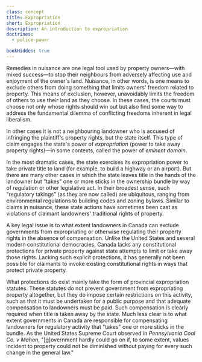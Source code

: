 ```yaml
---
class: concept
title: Expropriation
short: Expropriation
description: An introduction to expropriation
doctrines:
  - police-power

bookHidden: true
---
```


Remedies in nuisance are one legal tool used by property owners—with mixed success—to stop their neighbours from adversely affecting use and enjoyment of the owner's land. Nuisance, in other words, is one means to exclude others from doing something that limits owners' freedom related to property. This means of exclusion, however, unavoidably limits the freedom of others to use their land as they choose. In these cases, the courts must choose not only whose rights should win out but also find some way to address the fundamental dilemma of conflicting freedoms inherent in legal liberalism. 

In other cases it is not a neighbouring landowner who is accused of infringing the plaintiff's property rights, but the state itself. This type of claim engages the state's power of *expropriation* (power to take away property rights)—in some contexts, called the power of *eminent domain*.  

In the most dramatic cases, the state exercises its expropriation power to take private title to land (for example, to build a highway or an airport). But there are many other cases in which the state leaves title in the hands of the landowner but "takes" one or more sticks in the ownership bundle by way of regulation or other legislative act. In their broadest sense, such "regulatory takings" (as they are now called) are ubiquitous, ranging from environmental regulations to building codes and zoning bylaws. Similar to claims in nuisance, these state actions have sometimes been cast as violations of claimant landowners' traditional rights of property.

A key legal issue is to what extent landowners in Canada can exclude governments from expropriating or otherwise regulating their property rights in the absence of compensation. Unlike the United States and several modern constitutional democracies, Canada lacks any constitutional protections for private property against state attempts to limit or take away those rights. Lacking such explicit protections, it has generally not been possible for claimants to invoke existing constitutional rights in ways that protect private property. 

What protections do exist mainly take the form of provincial expropriation statutes. These statutes do not prevent government from expropriating property altogether, but they do impose certain restrictions on this activity, such as that it must be undertaken for a public purpose and that adequate compensation to landowners must be paid. Such compensation is clearly required when title is taken away by the state. Much less clear is to what extent governments in Canada are responsible for compensating landowners for regulatory activity that "takes" one or more sticks in the bundle. As the United States Supreme Court observed in *Pennsylvania Coal Co. v Mahon*, "[g]overnment hardly could go on if, to some extent, values incident to property could not be diminished without paying for every such change in the general law."

